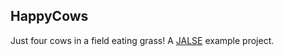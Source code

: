 ## HappyCows
Just four cows in a field eating grass! A [JALSE](https://github.com/Ellzord/JALSE) example project.
